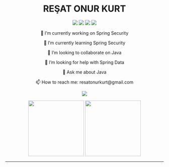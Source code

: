 <h1 align="center">
    REŞAT ONUR KURT
</h1>
<p align="center">
 <img src="https://camo.githubusercontent.com/771cc18a712bf9edb0925a86164c34b0d803c4d9177dd4467eff7b777109c723/68747470733a2f2f696d672e736869656c64732e696f2f62616467652f4a6176612d4544384230303f7374796c653d666f722d7468652d6261646765266c6f676f3d6a617661266c6f676f436f6c6f723d7768697465"/> 
<img src="https://camo.githubusercontent.com/4bde567a4772f994f22418e4505a1ac8dc6e6219100251aa79b7279e02c8bb07/68747470733a2f2f696d672e736869656c64732e696f2f62616467652f537072696e672d3644423333463f7374796c653d666f722d7468652d6261646765266c6f676f3d737072696e67266c6f676f436f6c6f723d7768697465"/> 
<img src="https://camo.githubusercontent.com/281c069a2703e948b536500b9fd808cb4fb2496b3b66741db4013a2c89e91986/68747470733a2f2f696d672e736869656c64732e696f2f62616467652f506f737467726553514c2d3331363139323f7374796c653d666f722d7468652d6261646765266c6f676f3d706f737467726573716c266c6f676f436f6c6f723d7768697465"/> 
<img src="https://camo.githubusercontent.com/72e92f69f36703548704a9eeda2a9889c2756b5e08f01a9aec6e658c148d014e/68747470733a2f2f696d672e736869656c64732e696f2f62616467652f4d6f6e676f44422d3445413934423f7374796c653d666f722d7468652d6261646765266c6f676f3d6d6f6e676f6462266c6f676f436f6c6f723d7768697465"/> 

</p>

</p>



<p align="center"> 🔭 I’m currently working on Spring Security <br></p>
<p align="center"> 🌱 I’m currently learning Spring Security <br></p>
<p align="center"> 👯 I’m looking to collaborate on Java <br></p>
<p align="center"> 🤔 I’m looking for help with Spring Data <br></p>
<p align="center"> 💬 Ask me about Java <br></p>
<p align="center"> 📫 How to reach me: resatonurkurt@gmail.com <br></p>


<p align="center">
<a href="https://www.linkedin.com/in/reşat-onur-kurt-367a58a2/"><img src="https://img.shields.io/badge/LINKEDIN-D14836?style=for-the-badge&logo=linkedin&logoColor=white&color=blue"></a>



</p>

<p align="center">
    <img height=177 src="https://github-readme-stats.vercel.app/api?username=resatonur93&show_icons=true&bg_color=0d1117&text_color=bdc3c7&title_color=f1c40f&icon_color=f1c40f&hide_border=true"> <img height=177 src="https://github-readme-stats.vercel.app/api/top-langs/?username=resatonur93&bg_color=0d1117&text_color=bdc3c7&title_color=f1c40f&hide_border=true&layout=compact&langs_count=7">
</p>

* * *

 

